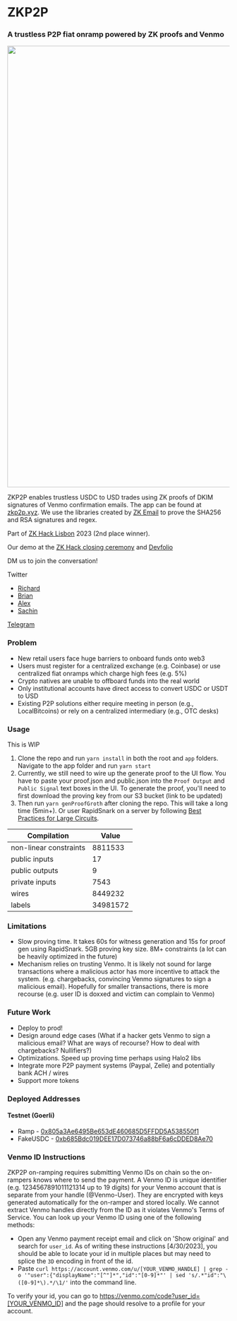 # ZKP2P

### A trustless P2P fiat onramp powered by ZK proofs and Venmo

<img width="1000" align="center" src="https://user-images.githubusercontent.com/6797244/229355494-3f9fd4aa-76a2-4219-b294-88e356e43345.jpeg"/>

ZKP2P enables trustless USDC to USD trades using ZK proofs of DKIM signatures of Venmo confirmation emails. The app can be found at [zkp2p.xyz](https://zkp2p.xyz/). We use the libraries created by [ZK Email](https://github.com/zkemail/zk-email-verify/) to prove the SHA256 and RSA signatures and regex.

Part of [ZK Hack Lisbon](https://www.zklisbon.com/) 2023 (2nd place winner).

Our demo at the [ZK Hack closing ceremony](https://www.youtube.com/watch?v=GjxNsZ-Gg-Q) and [Devfolio](https://devfolio.co/projects/zkpp-23ef)

DM us to join the conversation!


Twitter
- [Richard](https://twitter.com/richardzliang)
- [Brian](https://twitter.com/Bmwball56)
- [Alex](https://twitter.com/asoong91)
- [Sachin](https://twitter.com/0xSachinK)


[Telegram](https://t.me/+XDj9FNnW-xs5ODNl)

### Problem
- New retail users face huge barriers to onboard funds onto web3
- Users must register for a centralized exchange (e.g. Coinbase) or use centralized fiat onramps which charge high fees (e.g. 5%)
- Crypto natives are unable to offboard funds into the real world
- Only institutional accounts have direct access to convert USDC or USDT to USD
- Existing P2P solutions either require meeting in person (e.g., LocalBitcoins) or rely on a centralized intermediary (e.g., OTC desks)

<!--
### High Level Flows

There are 2 actors in the system: 1) off-rampers and 2) on-rampers:
1. Off-rampers are users who intend to trade their USDC on-chain to USD on Venmo
2. On-rampers are users who intend to trade their USD on Venmo to USDC on-chain

There are currently 2 major flows in the protocol described below:
**Registration**
1. All users of the system must register and tie up a Venmo user ID to their public wallet address
2. Currently, users are able to specify any Venmo ID valid or not before posting orders. It is up to the counterparty to check that the Venmo ID is valid off-chain. In the future, we can make the system safer by requiring as part of the registration flow for the user to generate a proof of a historical Venmo transaction

**Onramp / Offramp**
1. Onrampers create a new order specifying the amount of USDC they want to receive and the maximum amount of USD they are willing to pay

<img width="1706" alt="Screenshot 2023-04-04 at 11 36 50 AM" src="https://user-images.githubusercontent.com/6797244/229766694-05d67c79-80c0-40c6-a751-07f1e6fca8c0.png">

2. Offrampers view orders that are posted and can indicate interest in filling an onrampers order by claiming. When offrampers claim an order, they lock their USDC to the Ramp escrow contract. Multiple offrampers can indicate interest in an order.

<img width="1706" alt="Screenshot 2023-04-04 at 11 37 23 AM" src="https://user-images.githubusercontent.com/6797244/229767231-2dad605e-74eb-4495-be16-f5db263a7442.png">

3. Offrampers send a Venmo request off-chain to the onramper's Venmo ID. Multiple offrampers can send Venmo request to the onramper
4. Onramper chooses which Venmo request to complete the charge for and check that `orderID`, offramper `userID`, and amount are correct
5. Onramper completes request and downloads the confirmation email from Venmo. They generate a proof of the confirmation email and submit the transaction on-chain to unlock the escrow funds

<img align="center" width="1715" alt="Screenshot 2023-04-02 at 1 39 16 PM" src="https://user-images.githubusercontent.com/6797244/229768914-236fdc83-76b5-4e54-925f-ae29e4ff6cd2.png">
-->
### Usage
This is WIP
1. Clone the repo and run `yarn install` in both the root and `app` folders. Navigate to the app folder and run `yarn start`
2. Currently, we still need to wire up the generate proof to the UI flow. You have to paste your proof.json and public.json into the `Proof Output` and `Public Signal` text boxes in the UI. To generate the proof, you'll need to first download the proving key from our S3 bucket (link to be updated)
3. Then run `yarn genProofGroth` after cloning the repo. This will take a long time (5min+). Or user RapidSnark on a server by following [Best Practices for Large Circuits](https://hackmd.io/V-7Aal05Tiy-ozmzTGBYPA?view#Compilation-and-proving).

|Compilation|Value|
|------|------|
|non-linear constraints|8811533|
|public inputs|17|
|public outputs|9|
|private inputs|7543|
|wires|8449232|
|labels|34981572|

### Limitations
- Slow proving time. It takes 60s for witness generation and 15s for proof gen using RapidSnark. 5GB proving key size. 8M+ constraints (a lot can be heavily optimized in the future)
- Mechanism relies on trusting Venmo. It is likely not sound for large transactions where a malicious actor has more incentive to attack the system. (e.g. chargebacks, convincing Venmo signatures to sign a malicious email). Hopefully for smaller transactions, there is more recourse (e.g. user ID is doxxed and victim can complain to Venmo)

### Future Work
- Deploy to prod!
- Design around edge cases (What if a hacker gets Venmo to sign a malicious email? What are ways of recourse? How to deal with chargebacks? Nullifiers?)
- Optimizations. Speed up proving time perhaps using Halo2 libs
- Integrate more P2P payment systems (Paypal, Zelle) and potentially bank ACH / wires
- Support more tokens

### Deployed Addresses

#### Testnet (Goerli)
* Ramp - [0x805a3Ae6495Be653dE460685D5FFDD5A538550f1](https://goerli.etherscan.io/address/0x805a3Ae6495Be653dE460685D5FFDD5A538550f1)
* FakeUSDC - [0xb685Bdc019DEE17D073746a88bF6a6cDDED8Ae70](https://goerli.etherscan.io/address/0xb685Bdc019DEE17D073746a88bF6a6cDDED8Ae70)

### Venmo ID Instructions
ZKP2P on-ramping requires submitting Venmo IDs on chain so the on-rampers knows where to send the payment. A Venmo ID is unique identifier (e.g. 1234567891011121314 up to 19 digits) for your Venmo account that is separate from your handle (@Venmo-User). They are encrypted with keys generated automatically for the on-ramper and stored locally. We cannot extract Venmo handles directly from the ID as it violates Venmo's Terms of Service. You can look up your Venmo ID using one of the following methods:
- Open any Venmo payment receipt email and click on 'Show original' and search for `user_id`. As of writing these instructions [4/30/2023], you should be able to locate your id in multiple places but may need to splice the `3D` encoding in front of the id.
- Paste `curl https://account.venmo.com/u/[YOUR_VENMO_HANDLE] | grep -o '"user":{"displayName":"[^"]*","id":"[0-9]*"' | sed 's/.*"id":"\([0-9]*\).*/\1/'` into the command line.

To verify your id, you can go to https://venmo.com/code?user_id=[YOUR_VENMO_ID] and the page should resolve to a profile for your account.

